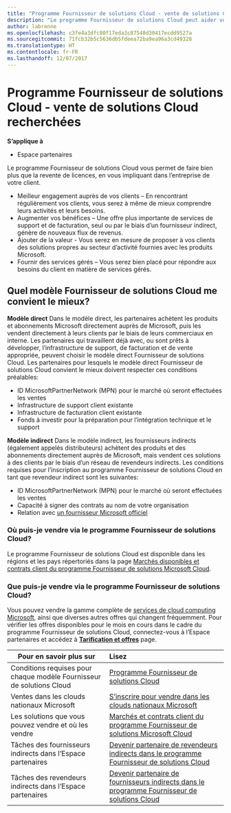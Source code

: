 ```yaml
---
title: "Programme Fournisseur de solutions Cloud - vente de solutions Cloud recherchées | Espace partenaires"
description: "Le programme Fournisseur de solutions Cloud peut aider votre entreprise à croître avec de nouveaux clients et de nouvelles compétences."
author: labrenne
ms.openlocfilehash: c3fe4a3dfc80f17eda3c87548d30417ecdd9527a
ms.sourcegitcommit: 71fcb32b5c5636db5fdeea72ba9ea96a3cd49328
ms.translationtype: HT
ms.contentlocale: fr-FR
ms.lasthandoff: 12/07/2017
---
```

# <a name="cloud-solution-provider-program---selling-in-demand-cloud-solutions"></a>Programme Fournisseur de solutions Cloud - vente de solutions Cloud recherchées 

**S’applique à**

-  Espace partenaires

Le programme Fournisseur de solutions Cloud vous permet de faire bien plus que la revente de licences, en vous impliquant dans l’entreprise de votre client.
 
- Meilleur engagement auprès de vos clients – En rencontrant régulièrement vos clients, vous serez à même de mieux comprendre leurs activités et leurs besoins.
- Augmenter vos bénéfices – Une offre plus importante de services de support et de facturation, seul ou par le biais d’un fournisseur indirect, génère de nouveaux flux de revenus.  
- Ajouter de la valeur - Vous serez en mesure de proposer à vos clients des solutions propres au secteur d’activité fournies avec les produits Microsoft.
- Fournir des services gérés – Vous serez bien placé pour répondre aux besoins du client en matière de services gérés. 

## <a name="which-csp-model-is-best-for-me"></a>Quel modèle Fournisseur de solutions Cloud me convient le mieux?

**Modèle direct** Dans le modèle direct, les partenaires achètent les produits et abonnements Microsoft directement auprès de Microsoft, puis les vendent directement à leurs clients par le biais de leurs commerciaux en interne. Les partenaires qui travaillent déjà avec, ou sont prêts à développer, l’infrastructure de support, de facturation et de vente appropriée, peuvent choisir le modèle direct Fournisseur de solutions Cloud. Les partenaires pour lesquels le modèle direct Fournisseur de solutions Cloud convient le mieux doivent respecter ces conditions préalables:

- ID MicrosoftPartnerNetwork (MPN) pour le marché où seront effectuées les ventes
- Infrastructure de support client existante
- Infrastructure de facturation client existante
- Fonds à investir pour la préparation pour l’intégration technique et le support

**Modèle indirect** Dans le modèle indirect, les fournisseurs indirects (également appelés distributeurs) achètent des produits et des abonnements directement auprès de Microsoft, mais vendent ces solutions à des clients par le biais d’un réseau de revendeurs indirects. Les conditions requises pour l’inscription au programme Fournisseur de solutions Cloud en tant que revendeur indirect sont les suivantes:

- ID MicrosoftPartnerNetwork (MPN) pour le marché où seront effectuées les ventes
- Capacité à signer des contrats au nom de votre organisation
- Relation avec [un fournisseur Microsoft officiel](https://partnercenter.microsoft.com/partner/find-a-provider)

### <a name="where-can-i-sell-through-the-csp-program"></a>Où puis-je vendre via le programme Fournisseur de solutions Cloud?

Le programme Fournisseur de solutions Cloud est disponible dans les régions et les pays répertoriés dans la page [Marchés disponibles et contrats client du programme Fournisseur de solutions Microsoft Cloud](agreements.md).  

### <a name="what-can-i-sell-through-the-csp-program"></a>Que puis-je vendre via le programme Fournisseur de solutions Cloud?

Vous pouvez vendre la gamme complète de [services de cloud computing Microsoft](https://partner.microsoft.com/cloud-solution-provider/products-and-services), ainsi que diverses autres offres qui changent fréquemment. Pour vérifier les offres disponibles pour le mois en cours dans le cadre du programme Fournisseur de solutions Cloud, connectez-vous à l’Espace partenaires et accédez à [**Tarification et offres**](https://partnercenter.microsoft.com/pcv/sales) page. 

|**Pour en savoir plus sur**   |**Lisez**   |
|---------------------------|:--------------------|
|Conditions requises pour chaque modèle Fournisseur de solutions Cloud   | [Programme Fournisseur de solutions Cloud](https://partnercenter.microsoft.com/partner/cloud-solution-provider)|
|Ventes dans les clouds nationaux Microsoft   | [S’inscrire pour vendre dans les clouds nationaux Microsoft](csp-national-clouds-overview.md)|
|Les solutions que vous pouvez vendre et où les vendre   |[Marchés et contrats client du programme Fournisseur de solutions Microsoft Cloud](agreements.md)|
|Tâches des fournisseurs indirects dans l’Espace partenaires  |[Devenir partenaire de revendeurs indirects dans le programme Fournisseur de solutions Cloud](indirect-provider-tasks-in-partner-center.md)|
|Tâches des revendeurs indirects dans l’Espace partenaires   |[Devenir partenaire de fournisseurs indirects dans le programme Fournisseur de solutions Cloud](indirect-reseller-tasks-in-partner-center.md)|
